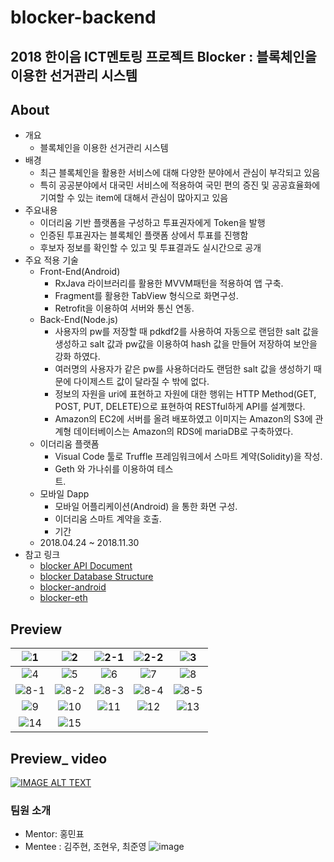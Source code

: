 # blocker-backend

## 2018 한이음 ICT멘토링 프로젝트 Blocker : 블록체인을 이용한 선거관리 시스템

## About
- 개요
  - 블록체인을 이용한 선거관리 시스템
- 배경
  - 최근 블록체인을 활용한 서비스에 대해 다양한 분야에서 관심이 부각되고 있음 
  - 특히 공공분야에서 대국민 서비스에 적용하여 국민 편의 증진 및 공공효율화에 기여할 수 있는 item에 대해서 관심이 많아지고 있음
- 주요내용
  - 이더리움 기반 플랫폼을 구성하고 투표권자에게 Token을 발행
  - 인증된 투표권자는 블록체인 플랫폼 상에서 투표를 진행함
  - 후보자 정보를 확인할 수 있고 및 투표결과도 실시간으로 공개
- 주요 적용 기술
  - Front-End(Android)
    - RxJava 라이브러리를 활용한 MVVM패턴을 적용하여 앱 구축.
    - Fragment를 활용한 TabView 형식으로 화면구성.
    - Retrofit을 이용하여 서버와 통신 연동. 
  - Back-End(Node.js)
    - 사용자의 pw를 저장할 때 pdkdf2를 사용하여 자동으로 랜덤한 salt 값을 생성하고 salt 값과 pw값을 이용하여 hash 값을 만들어 저장하여 보안을 강화 하였다. 
    - 여러명의 사용자가 같은 pw를 사용하더라도 랜덤한 salt 값을 생성하기 때문에 다이제스트 값이 달라질 수 밖에 없다.
    - 정보의 자원을 uri에 표현하고 자원에 대한 행위는 HTTP Method(GET, POST, PUT, DELETE)으로 표현하여 RESTful하게 API를 설계했다.
    - Amazon의 EC2에 서버를 올려 배포하였고 이미지는 Amazon의 S3에 관계형 데이터베이스는 Amazon의 RDS에 mariaDB로 구축하였다.
  - 이더리움 플랫폼
    - Visual Code 툴로 Truffle 프레임워크에서 스마트 계약(Solidity)을 작성.
    - Geth 와 가나쉬를 이용하여 테스트.                                                                               
  - 모바일 Dapp
    - 모바일 어플리케이션(Android) 을 통한 화면 구성.
    - 이더리움 스마트 계약을 호출.
    - 기간
  - 2018.04.24 ~ 2018.11.30
- 참고 링크
  - [blocker API Document](https://github.com/Hanium-Blocker/blocker-backend/wiki/Blocker-API-Document)
  - [blocker Database Structure](https://github.com/Hanium-Blocker/blocker-backend/wiki/Blocker-Database-Structure)
  - [blocker-android](https://github.com/Hanium-Blocker/blocker_android)
  - [blocker-eth](https://github.com/Hanium-Blocker/blocker_eth)

## Preview
| ![1](https://github.com/Hanium-Blocker/blocker_android/tree/dev/readmeImage/1.png) | ![2](https://github.com/Hanium-Blocker/blocker_android/tree/dev/readmeImage/2.png) | ![2-1](https://github.com/Hanium-Blocker/blocker_android/tree/dev/readmeImage/2-1.png) | ![2-2](https://github.com/Hanium-Blocker/blocker_android/tree/dev/readmeImage/2-2.png) | ![3](https://github.com/Hanium-Blocker/blocker_android/tree/dev/readmeImage/3.png) |
|:---:|:---:|:---:|:---:|:---:|
| ![4](https://github.com/Hanium-Blocker/blocker_android/tree/dev/readmeImage/4.png) | ![5](https://github.com/Hanium-Blocker/blocker_android/tree/dev/readmeImage/5.png) | ![6](https://github.com/Hanium-Blocker/blocker_android/tree/dev/readmeImage/6.png) | ![7](https://github.com/Hanium-Blocker/blocker_android/tree/dev/readmeImage/7.png) | ![8](https://github.com/Hanium-Blocker/blocker_android/tree/dev/readmeImage/8.png) |
| ![8-1](https://github.com/Hanium-Blocker/blocker_android/tree/dev/readmeImage/8-1.png) | ![8-2](https://github.com/Hanium-Blocker/blocker_android/tree/dev/readmeImage/8-2.png) | ![8-3](https://github.com/Hanium-Blocker/blocker_android/tree/dev/readmeImage/8-3.png) | ![8-4](https://github.com/Hanium-Blocker/blocker_android/tree/dev/readmeImage/8-4.png) | ![8-5](https://github.com/Hanium-Blocker/blocker_android/tree/dev/readmeImage/8-5.png) |
| ![9](https://github.com/Hanium-Blocker/blocker_android/tree/dev/readmeImage/9.png) | ![10](https://github.com/Hanium-Blocker/blocker_android/tree/dev/readmeImage/10.png) | ![11](https://github.com/Hanium-Blocker/blocker_android/tree/dev/readmeImage/11.png) | ![12](https://github.com/Hanium-Blocker/blocker_android/tree/dev/readmeImage/12.png) | ![13](https://github.com/Hanium-Blocker/blocker_android/tree/dev/readmeImage/13.png) |
| ![14](https://github.com/Hanium-Blocker/blocker_android/tree/dev/readmeImage/14.png) | ![15](https://github.com/Hanium-Blocker/blocker_android/tree/dev/readmeImage/15.png) ||||

## Preview_ video
[![IMAGE ALT TEXT](http://img.youtube.com/vi/KF16BYdMv58/0.jpg)](http://www.youtube.com/watch?v=KF16BYdMv58 )

### 팀원 소개
- Mentor: 홍민표
- Mentee : 김주현, 조현우, 최준영
![image](https://user-images.githubusercontent.com/36880294/48470679-6a5a1780-e835-11e8-856c-2b8a3dc7cd81.png)